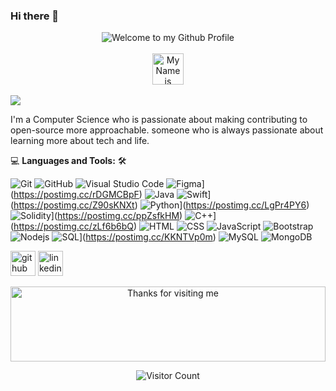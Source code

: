 ### Hi there 👋
<div align="center">
  <img src="https://github.com/BrunnerLivio/brunnerlivio/blob/master/images/welcome.png?raw=true" style="max-width: 100%;" alt="Welcome to my Github Profile" />
  <br />
  <br />
  <img src="images/personal_note.svg" height="50" alt="My Name is Renad" />
  <br />
  <br />
</div>


<div>
<img src="https://i.postimg.cc/jdR3ZG5r/VIRTUAL-REALITY-FOR-AUTISM-DISORDER.jpg"
</div>
  


I'm a Computer Science who is passionate about making contributing to open-source more approachable. someone who is always passionate about learning more about tech and life. 


💻 **Languages and Tools:** 🛠️<br>

![Git](https://img.shields.io/badge/-Git-000000?style=flat&logo=git&logoColor=F05032&labelColor=ffffff)
![GitHub](https://img.shields.io/badge/-GitHub-000000?style=flat&logo=github&logoColor=000000&labelColor=ffffff)
![Visual Studio Code](https://img.shields.io/badge/-VSCode-000000?style=flat&logo=visual-studio-code&labelColor=007ACC)
![Figma](https://i.postimg.cc/fRpyZZnX/figma.png)](https://postimg.cc/rDGMCBpF)
![Java](https://i.postimg.cc/g01gvw9J/java.png?style=flat&logo=javascript&width=100&height=100)
![Swift](https://i.postimg.cc/xd3w5yRC/swift.png)](https://postimg.cc/Z90sKNXt)
![Python](https://i.postimg.cc/cCkZmMdY/python.png)](https://postimg.cc/LgPr4PY6)
![Solidity](https://i.postimg.cc/L8dGM0Q5/solidity.jpg)](https://postimg.cc/ppZsfkHM)
![C++](https://i.postimg.cc/rpGkbL8q/C.png)](https://postimg.cc/zLf6b6bQ)
![HTML](https://img.shields.io/badge/-HTML5-000000?style=flat&logo=html5&logoColor=ffffff&labelColor=E34F26)
![CSS](https://img.shields.io/badge/-CSS3-000000?style=flat&logo=css3&logoColor=ffffff&labelColor=1572B6) 
![JavaScript](https://img.shields.io/badge/-JavaScript-000000?style=flat&logo=javascript)
![Bootstrap](https://img.shields.io/badge/-Bootstrap-000000?style=flat&logo=bootstrap&logoColor=ffffff&labelColor=563D7C)
![Nodejs](https://img.shields.io/badge/-Nodejs-000000?style=flat&logo=Node.js)
![SQL](https://i.postimg.cc/sXFJMtSG/sql.png)](https://postimg.cc/KKNTVp0m)
![MySQL](https://img.shields.io/badge/-MySQL-000000?style=flat&logo=mysql&labelColor=ffffff)
![MongoDB](https://img.shields.io/badge/-MongoDB-000000?style=flat&logo=mongodb&labelColor=ffffff)



[<img src='https://cdn.jsdelivr.net/npm/simple-icons@3.0.1/icons/github.svg' alt='github' height='40'>](https://github.com/https://github.com/Renadsaud)   [<img src='https://cdn.jsdelivr.net/npm/simple-icons@3.0.1/icons/linkedin.svg' alt='linkedin' height='40'>](https://www.linkedin.com/in/www.linkedin.com/in/renad-saud/) 





<div align="center">

<img height="120" alt="Thanks for visiting me" width="100%" src="https://raw.githubusercontent.com/BrunnerLivio/brunnerlivio/master/images/marquee.svg" />
<br />
</viv>

![Visitor Count](https://profile-counter.glitch.me/Renadsaud/count.svg)


